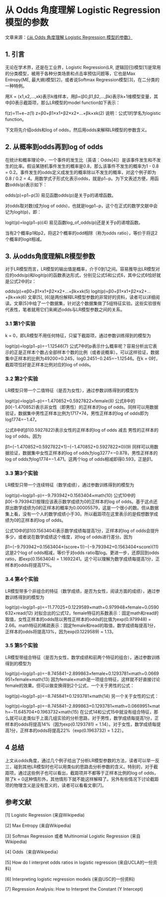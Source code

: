 # 从 Odds 角度理解 Logistic Regression 模型的参数

文章来源：[《从 Odds 角度理解 Logistic Regression 模型的参数》](http://vividfree.github.io/%E6%9C%BA%E5%99%A8%E5%AD%A6%E4%B9%A0/2015/12/13/understanding-logistic-regression-using-odds)

## 1. 引言
无论在学术界，还是在工业界，Logistic Regression(LR, 逻辑回归)模型[1]是常用的分类模型，被用于各种分类场景和点击率预估问题等，它也是Max Entropy(ME, 最大熵)模型[2]，或者说Softmax Regression模型[3]，在二分类的一种特例。

用X = (x1,x2,…,xk)表示k维样本，用β=(β0,β1,β2,…,βk)表示k+1维模型变量，其中β0表示截距项，那么LR模型的model function如下表示：

f(z)=11+e−z(1)
z=β0+β1×x1+β2×x2+…+βk×xk(2)
说明：公式1的学名为logistic function。

下文将先介绍odds和log of odds，然后用odds来解释LR模型的参数含义。

## 2. 从概率到odds再到log of odds
在统计和概率理论中，一个事件的发生比（英语：Odds[4]）是该事件发生和不发生的比率。假设某随机事件发生的概率是0.8，那么该事件不发生的概率为1 - 0.8 = 0.2。事件发生的odds定义成发生的概率除以不发生的概率，对这个例子即为 0.8 / 0.2 = 4。用数学式子形式化表示odds，就是p1−p。为下文表述方便，用函数odds(p)表示如下：

odds(p)=p1−p(3)
易见函数odds(p)是关于p的递增函数。

对odds取对数(成为log of odds)，也就是logp1−p，这个在正式的数学文献中会记为logit(p)，即：

logit(p)=log(p1−p)(4)
易见函数log_of_odds(p)还是关于p的递增函数。

当有2个概率p1和p2，将这2个概率的odd相除（称为odds ratio），等价于将这2个概率的logit相减。

## 3. 从odds角度理解LR模型参数
对于LR模型而言，LR模型的输出值是概率，介于0到1之间。容易推导出LR模型对应的odds(p)和logit(p)的函数表达形式，分别见公式5和公式6，其中公式6恰好就是公式2中的z：

odds(p)=eβ0+β1×x1+β2×x2+…+βk×xk(5)
logit(p)=β0+β1×x1+β2×x2+…+βk×xk(6)
文章[5], [6]是两份解释LR模型参数的非常好的资料，读者可以详细阅读。文章[5]中给了一个数据集，针对这个数据集做了5组特征实验。这些实验很有代表性，笔者就用它们来阐述odds与LR模型参数之间的关系。

### 3.1 第1个实验
k = 0，即LR模型不用任何特征，只留下截距项，通过参数训练得到的模型为

logit(p)=log(p1−p)=−1.12546(7)
公式7中的p表示什么概率呢？容易分析出它表示的正是正样本个数占全部样本个数的比例（或者说概率）。可以这样验证，数据集中正样本的比例为49200=0.245，log0.2451−0.245=−1.12546。在k = 0时，截距项恰好是正样本比例对应的log of odds。

### 3.2 第2个实验
LR模型只带一个二值特征（是否为女性），通过参数训练得到的模型为

logit(p)=log(p1−p)=−1.470852+0.5927822×female(8)
公式8中的β0(−1.470852)表示非女性（即男性）的正样本的log of odds。同样可以用数据验证，数据集中男性正样本比例为1717+74，男性正样本的log of odds即为log1774=−1.47。

公式8中的β1(0.5927822)表示女性的正样本的log of odds 减去 男性的正样本的log of odds。因为

β1=(−1.470852+0.5927822×1)−(−1.470852+0.5927822×0)(9)
同样可以用数据验证，数据集中女性正样本的log of odds为log3277=−0.878，男性正样本的log of odds为log1774=−1.471。这两个log of odds相减即得0.593，正是β1。

### 3.3 第3个实验
LR模型只带一个连续特征（数学成绩），通过参数训练得到的模型为

logit(p)=log(p1−p)=−9.793942+0.1563404×math(10)
公式10中的β0(−9.793942)按理应该表示数学成绩为0的正样本的log of odds。基于这点还原出数学成绩为0的正样本的概率为0.00005579，这是一个很小的数。但从数据集上看，没有一个人的数学成绩小于30。所以截距项在这里表示的是假想数学成绩为0的正样本的log of odds。

公式10中的β1(0.1563404)表示数学成绩每提高1分，正样本的log of odds会提升多少，或者说在数学成绩这个维度，对log of odds进行差分。因为

β1=(−9.793942+0.1563404×(score+1))−(−9.793942+0.1563404×score)(11)
这是2个log of odds相减，等价于对odds ratio取log。更进一步，还原回到odds ratio，即exp(0.1563404) = 1.1692241。这个可以理解为数学成绩每提高1分，正样本的odds将提高17%。

### 3.4 第4个实验
LR模型带多个非组合的特征（数学成绩，是否为女性，阅读方面的成绩），通过参数训练得到的模型为

logit(p)=log(p1−p)=−11.77025+0.1229589×math+0.979948×female+0.0590632×read(12)
对拟合出的公式12，female特征的系数表示：固定math和read的取值，女性正样本的odds除以男性正样本的odds的比值为exp(0.979948) = 2.66。math特征的稀疏表示：固定female和read的取值，数学成绩每提高1分，正样本的odds将提高13%，因为exp(0.1229589) = 1.13。

### 3.5 第5个实验
LR模型带组合特征（是否为女性，数学成绩和前两个特征的组合），通过参数训练得到的模型为

logit(p)=log(p1−p)=−8.745841−2.899863×female+0.1293781×math+0.0669951×female×math(13)
因为female×math是一项组合特征，这样就不好直接讨论female的效果。但可以做变换得到2个公式，一个关于男性的公式：

logit(p)=log(p1−p)=−8.745841+0.1293781×math(14)
另一个关于女性的公式：

logit(p)=log(p1−p)=−8.745841−2.899863+0.1293781×math+0.0669951×math=−11.645704+0.1963732×math(15)
在公式14和公式15中就没有组合特征，那么就可以走类似于上面几组实验的分析思路，对于男性，数学成绩每提高1分，正样本的odds将提高14%（因为exp(0.1293781) = 1.14）。对于女性，数学成绩每提高1分，正样本的odds将提高22%（exp(0.1963732) = 1.22）。

## 4 总结
上文从odds角度，通过几个例子给出了分析LR模型参数的方法，读者可以举一反三，碰到其他LR模型时也可以用类似的思路去分析参数的含义。特别的，对于截距项，通过这些例子也可以看出，截距项并不都等于正样本比例的log of odds，除了k = 0这种情形外，其他情形下就不能这样解释了。另外有些情况下讨论截距项的物理含义是没有意义的，读者可以看看文章[7]。

## 参考文献
[1] Logistic Regression (来自Wikipedia)

[2] Max Entropy (来自Wikipedia)

[3] Softmax Regression 或者 Multinomial Logistic Regression (来自Wikipedia)

[4] Odds（来自Wikipedia）

[5] How do I interpret odds ratios in logistic regression (来自UCLA的一份资料)

[6] Interpreting logistic regression models (来自USC的一份资料)

[7] Regression Analysis: How to Interpret the Constant (Y Intercept)
